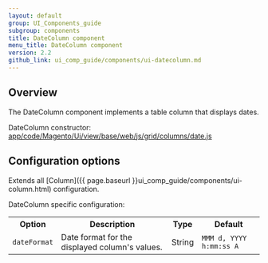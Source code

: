 ```yaml
---
layout: default
group: UI_Components_guide
subgroup: components
title: DateColumn component
menu_title: DateColumn component
version: 2.2
github_link: ui_comp_guide/components/ui-datecolumn.md
---
```


## Overview

The DateColumn component implements a table column that displays dates.

DateColumn сonstructor: [app/code/Magento/Ui/view/base/web/js/grid/columns/date.js]({{site.mage2200url}}app/code/Magento/Ui/view/base/web/js/grid/columns/date.js)

## Сonfiguration options

Extends all [Column]({{ page.baseurl }}ui_comp_guide/components/ui-column.html) configuration.

DateColumn specific configuration:

<table>
  <tr>
    <th>Option</th>
    <th>Description</th>
    <th>Type</th>
    <th>Default</th>
  </tr>
  <tr>
    <td><code>dateFormat</code></td>
    <td>Date format for the displayed column's values.</td>
    <td>String</td>
    <td><code>MMM d, YYYY h:mm:ss A</code></td>
  </tr>
</table>
